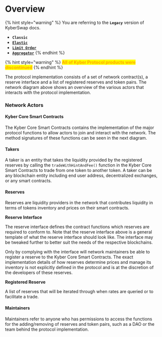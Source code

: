 # Overview

{% hint style="warning" %}
You are referring to the **`Legacy`** version of KyberSwap docs.

* **`Classic`**
* [**`Elastic`**](../kyberswap-elastic/)
* [**`Limit Order`**](../../../kyberswap-solutions/limit-order/)
* [**`Aggregator`**](../../../kyberswap-solutions/kyberswap-aggregator/)
{% endhint %}

{% hint style="warning" %}
<mark style="color:orange;">**All of Kyber Protocol products were discontinued**</mark>
{% endhint %}

The protocol implementation consists of a set of network contract(s), a reserve interface and a list of registered reserves and token pairs. The network diagram above shows an overview of the various actors that interacts with the protocol implementation.

### Network Actors[​](https://docs.kyberswap.com/Legacy/protocol-overview#network-actors) <a href="#network-actors" id="network-actors"></a>

#### Kyber Core Smart Contracts[​](https://docs.kyberswap.com/Legacy/protocol-overview#kyber-core-smart-contracts) <a href="#kyber-core-smart-contracts" id="kyber-core-smart-contracts"></a>

The Kyber Core Smart Contracts contains the implementation of the major protocol functions to allow actors to join and interact with the network. The method signatures of these functions can be seen in the next diagram.

#### Takers[​](https://docs.kyberswap.com/Legacy/protocol-overview#takers) <a href="#takers" id="takers"></a>

A taker is an entity that takes the liquidity provided by the registered reserves by calling the `tradeWithHintAndFee()` function in the Kyber Core Smart Contracts to trade from one token to another token. A taker can be any blockchain entity including end user address, decentralized exchanges, or any smart contracts.

#### Reserves[​](https://docs.kyberswap.com/Legacy/protocol-overview#reserves) <a href="#reserves" id="reserves"></a>

Reserves are liquidity providers in the network that contributes liquidity in terms of tokens inventory and prices on their smart contracts.

**Reserve Interface**[**​**](https://docs.kyberswap.com/Legacy/protocol-overview#reserve-interface)

&#x20;The reserve interface defines the contract functions which reserves are required to conform to. Note that the reserve interface above is a general template of what the reserve interface should look like. The interface may be tweaked further to better suit the needs of the respective blockchains.

Only by complying with the interface will network maintainers be able to register a reserve to the Kyber Core Smart Contracts. The exact implementation details of how reserves determine prices and manage its inventory is not explicitly defined in the protocol and is at the discretion of the developers of these reserves.

**Registered Reserve**[**​**](https://docs.kyberswap.com/Legacy/protocol-overview#registered-reserve)

A list of reserves that will be iterated through when rates are queried or to facilitate a trade.

#### Maintainers[​](https://docs.kyberswap.com/Legacy/protocol-overview#maintainers) <a href="#maintainers" id="maintainers"></a>

Maintainers refer to anyone who has permissions to access the functions for the adding/removing of reserves and token pairs, such as a DAO or the team behind the protocol implementation.
